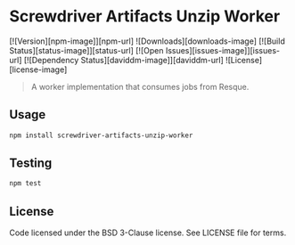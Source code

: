 # Screwdriver Artifacts Unzip Worker
[![Version][npm-image]][npm-url] ![Downloads][downloads-image] [![Build Status][status-image]][status-url] [![Open Issues][issues-image]][issues-url] [![Dependency Status][daviddm-image]][daviddm-url] ![License][license-image]

> A worker implementation that consumes jobs from Resque.

## Usage

```bash
npm install screwdriver-artifacts-unzip-worker
```

## Testing

```bash
npm test
```

## License

Code licensed under the BSD 3-Clause license. See LICENSE file for terms.
